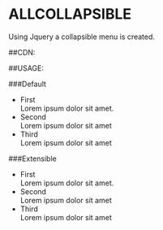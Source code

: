 # ALLCOLLAPSIBLE
Using Jquery a collapsible menu is created.

##CDN:

<link href="https://cdn.rawgit.com/AdityaSrivast/af0d5c1a692c463d6755ba4efc95bda8/raw/88310692ab751ab0e1e0ad7db08c852eadcaf3f9/allcollapsible.css">

<script type="text/javascript" src="https://cdn.rawgit.com/AdityaSrivast/fad1ab36c76b51e5e717270d514178fc/raw/6186ae9604f57d94dbeae6f3ac0b1b3e4f949fc5/allcollapsible.js"></script>

##USAGE:

###Default
<ul class="collapsible">
    <li>
      <div class="collapsible-title">First</div>
      <div class="collapsible-body"><span>Lorem ipsum dolor sit amet.</span></div>
    </li>
    <li>
      <div class="collapsible-title">Second</div>
      <div class="collapsible-body"><span>Lorem ipsum dolor sit amet</span></div>
    </li>
    <li>
      <div class="collapsible-title">Third</div>
      <div class="collapsible-body"><span>Lorem ipsum dolor sit amet</span></div>
    </li>
</ul>

###Extensible
<ul class="collapsible extensible">
    <li>
      <div class="collapsible-title">First</div>
      <div class="collapsible-body"><span>Lorem ipsum dolor sit amet.</span></div>
    </li>
    <li>
      <div class="collapsible-title">Second</div>
      <div class="collapsible-body"><span>Lorem ipsum dolor sit amet</span></div>
    </li>
    <li>
      <div class="collapsible-title">Third</div>
      <div class="collapsible-body"><span>Lorem ipsum dolor sit amet</span></div>
    </li>
</ul>